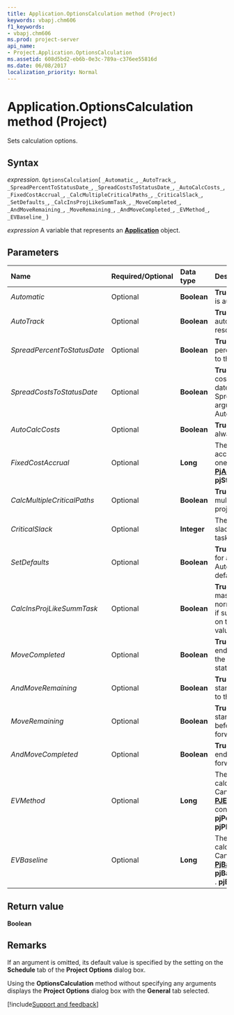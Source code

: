 ```yaml
---
title: Application.OptionsCalculation method (Project)
keywords: vbapj.chm606
f1_keywords:
- vbapj.chm606
ms.prod: project-server
api_name:
- Project.Application.OptionsCalculation
ms.assetid: 608d5bd2-eb6b-0e3c-789a-c376ee55816d
ms.date: 06/08/2017
localization_priority: Normal
---
```



# Application.OptionsCalculation method (Project)

Sets calculation options.


## Syntax

_expression_. `OptionsCalculation`( `_Automatic_`, `_AutoTrack_`, `_SpreadPercentToStatusDate_`, `_SpreadCostsToStatusDate_`, `_AutoCalcCosts_`, `_FixedCostAccrual_`, `_CalcMultipleCriticalPaths_`, `_CriticalSlack_`, `_SetDefaults_`, `_CalcInsProjLikeSummTask_`, `_MoveCompleted_`, `_AndMoveRemaining_`, `_MoveRemaining_`, `_AndMoveCompleted_`, `_EVMethod_`, `_EVBaseline_` )

_expression_ A variable that represents an **[Application](Project.Application.md)** object.


## Parameters



|Name|Required/Optional|Data type|Description|
|:-----|:-----|:-----|:-----|
| _Automatic_|Optional|**Boolean**|**True** if the calculation mode is automatic.|
| _AutoTrack_|Optional|**Boolean**|**True** if task tracking fields automatically update resource assignments.|
| _SpreadPercentToStatusDate_|Optional|**Boolean**|**True** if edits to total task percent complete are spread to the status date.|
| _SpreadCostsToStatusDate_|Optional|**Boolean**|**True** if edits to total actual cost are spread to the status date. The SpreadCostsToStatusDate argument is ignored if AutoCalcCosts is **True**.|
| _AutoCalcCosts_|Optional|**Boolean**|**True** if actual costs are always calculated by Project.|
| _FixedCostAccrual_|Optional|**Long**|The default method used to accrue fixed costs. Can be one of the following  **[PjAccrueAt](Project.PjAccrueAt.md)** constants: **pjStart**, **pjEnd**, or **pjProrated**.|
| _CalcMultipleCriticalPaths_|Optional|**Boolean**|**True** if Project calculates multiple critical paths for the project.|
| _CriticalSlack_|Optional|**Integer**|The maximum amount of slack allowed for critical tasks.|
| _SetDefaults_|Optional|**Boolean**|**True** if the values specified for all arguments except Automatic become the default for new projects.|
| _CalcInsProjLikeSummTask_|Optional|**Boolean**|**True** if subprojects in a master project behave like normal summary tasks. **False** if subprojects are calculated on their own. The default value is **False**.|
| _MoveCompleted_|Optional|**Boolean**|**True** if Project moves the end of completed parts after the status date back to the status date.|
| _AndMoveRemaining_|Optional|**Boolean**|**True** if Project moves the start of remaining parts back to the status date.|
| _MoveRemaining_|Optional|**Boolean**|**True** if Project moves the start of remaining parts before the status date forward to the status date.|
| _AndMoveCompleted_|Optional|**Boolean**|**True** if Project moves the end of completed parts forward to the status date.|
| _EVMethod_|Optional|**Long**|The default method for calculating earned value. Can be one of the following  **[PJEarnedValueMethod](Project.PjEarnedValueMethod.md)** constants: **pjPercentComplete** or **pjPhysicalPercentComplete**.|
| _EVBaseline_|Optional|**Long**|The baseline to use when calculating earned value. Can be one of the following  **[PjBaselines](Project.PjBaselines.md)** constants: **pjBaseline**, or **pjBaseline1**. . . **pjBaseline10**.|

## Return value

 **Boolean**


## Remarks

If an argument is omitted, its default value is specified by the setting on the  **Schedule** tab of the **Project Options** dialog box.

Using the  **OptionsCalculation** method without specifying any arguments displays the **Project Options** dialog box with the **General** tab selected.

[!include[Support and feedback](~/includes/feedback-boilerplate.md)]